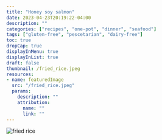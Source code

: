 ```yaml
---
title: "Honey soy salmon"
date: 2023-04-23T20:19:22-04:00
description: ""
categories: ["recipes", "one-pot", "dinner", "seafood"]
tags: ["gluten-free", "pescetarian", "dairy-free"]
toc: true
dropCap: true
displayInMenu: true
displayInList: true
draft: false
thumbnail: /fried_rice.jpeg
resources:
- name: featuredImage
  src: "/fried_rice.jpeg"
  params:
    description: ""
    attribution:
      name: ""
      link: ""
---
```


![fried rice](/fried_rice.jpeg)
